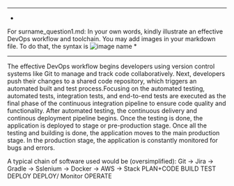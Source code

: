 **********************************************************************
*
For surname_question1.md: In your own words, kindly illustrate an effective DevOps workflow and toolchain. You may add images in your markdown file. To do that, the syntax is ![image name](/path/to/image/image.png)
*
**********************************************************************

The effective DevOps workflow begins developers using version control systems like Git to manage and track code collaboratively. Next, developers push their changes to a shared code repository, which triggers an automated built and test process.Focusing on the automated testing, automated tests, integration tests, and end-to-end tests are executed as the final phase of the continuous integration pipeline to ensure code quality and functionality. After automated testing, the continuous delivery and continous deployment pipeline begins. Once the testing is done, the application is deployed to stage or pre-production stage. Once all the testing and building is done, the application moves to the main production stage. In the production stage, the application is constantly monitored for bugs and errors.

A typical chain of software used would be (oversimplified):
Git -> Jira -> Gradle -> Sslenium -> Docker -> AWS  -> Stack
PLAN+CODE       BUILD   TEST        DEPLOY    DEPLOY/   Monitor
                                            OPERATE